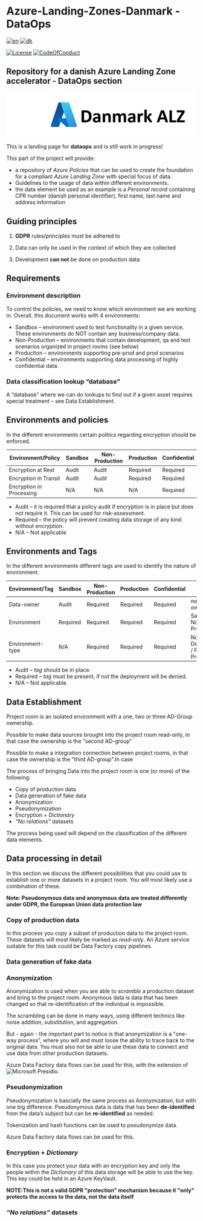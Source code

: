 # Azure-Landing-Zones-Danmark - DataOps

[![en](https://img.shields.io/badge/lang-en-red.svg)](README.md)
[![dk](https://img.shields.io/badge/lang-da--dk-green.svg)](README.da-dk.md)

[![License](https://img.shields.io/badge/License-MIT-green)](https://github.com/Azure-Landing-Zones-Danmark/Azure-Landing-Zones-Danmark/blob/main/LICENSE)
[![CodeOfConduct](https://img.shields.io/badge/Code--of--conduct-MS--Open--Source-red)](https://github.com/Azure-Landing-Zones-Danmark/Azure-Landing-Zones-Danmark/blob/main/CODE-OF-CONDUCT.md)

## Repository for a danish Azure Landing Zone accelerator - **DataOps section**

![Heading](../docs/images/azure-danmark-alz.jpg)

This is a landing page for **dataops** and is still work in progress!

This part of the project will provide:

- a repository of *Azure Policies* that can be used to create the foundation for a compliant *Azure Landing Zone* with special focus of data.
- Guidelines to the usage of data within different environments.
- the data element be used as an example is a *Personal record* containing CPR number (danish personal identifier), first name, last name and address information

## Guiding principles

1. **GDPR** rules/principles must be adhered to

1. Data can only be used in the context of which they are collected

1. Development **can not** be done on production data



## Requirements

### Environment description

To control the policies, we need to know which environment we are working in. Overall, this document works with 4 environments:

- Sandbox – environment used to test functionality in a given service. These environments do NOT contain any business/company data.
- Non-Production – environments that contain development, qa and test scenarios organized in project rooms (see below)
- Production – environments supporting pre-prod and prod scenarios
- Confidential – environments supporting data processing of highly confidential data.

### Data classification lookup “database”

A “database” where we can do lookups to find out if a given asset requires special treatment – see Data Establishment.

## Environments and policies

In the different environments certain politics regarding encryption should be enforced.

|Environment/Policy|Sandbox|Non-Production|Production|Confidential|
|---|---|---|---|---|
|Encryption at Rest|Audit|Audit|Required|Required|
|Encryption in Transit|Audit|Audit|Required|Required|
|Encryption in Processing|N/A|N/A|N/A|Required|

- Audit – it is required that a policy audit if encryption is in place but does not require it. This can be used for risk-assessment.
- Required – the policy will prevent creating data storage of any kind without encryption.
- N/A – Not applicable

## Environments and Tags ##

In the different environments different tags are used to identify the nature of environment.

|Environment/Tag|Sandbox|Non-Production|Production|Confidential|Values|
|---|---|---|---|---|---|
|Data-owner|Audit|Required|Required|Required|*name of owner*|
|Environment|Required|Required|Required|Required|Sandbox, Non-Prod, Prod, Conf|
|Environment-type|N/A|Required|Required|Required|NonProd: Dev,Test,QA / Prod: PreProd,Prod|

- Audit – *tag* should be in place.
- Required – *tag* must be present, if not the deployment will be denied.
- N/A – Not applicable

## Data Establishment ##

Project room is an isolated environment with a one, two or three AD-Group ownership.

Possible to make data sources brought into the project room read-only, in that case the ownership is the "second AD-group"

Possible to make a integration connection between project rooms, in that case the ownership is the "third AD-group".In case

The process of bringing Data into the project room is one (or more) of the following:

- Copy of production data
- Data generation of fake data
- Anonymization
- Pseudonymization
- Encryption + *Dictionary*
- *“No relations”* datasets

The process being used will depend on the classification of the different data elements.

## Data processing in detail ##

In this section we discuss the different possibilities that you could use to establish one or more datasets in a project room.
You will most likely use a combination of these.

__Note: Pseudonymous data and anonymous data are treated differently under GDPR, the European Union data protection law__

### Copy of production data ###
In this process you copy a subset of production data to the project room. These datasets will most likely be marked as *read-only*.
An Azure service suitable for this task could be Data Factory copy pipelines.

### Data generation of fake data ###


### Anonymization ###
Anonymization is used when you are able to *scramble* a production dataset and bring to the project room.
Anonymous data is data that has been changed so that re-identification of the individual is impossible.

The scrambling can be done in many ways, using different technics like noise addition, substitution, and aggregation.

But - again - the important part to notice is that anonymization is a "one-way process", where you will and must loose
the ability to trace back to the original data. You must also not be able to use these data to connect and use data from
other production datasets.

Azure Data Factory data flows can be used for this, with the extension of ![Microsoft Presidio](https://microsoft.github.io/presidio/).

### Pseudonymization ###
Pseudonymization is bascially the same process as Anonymization, but with one big difference.
Pseudonymous data is data that has been **de-identified** from the data’s subject but can be **re-identified** as needed.

Tokenization and hash functions can be used to pseudonymize data.

Azure Data Factory data flows can be used for this.

### Encryption + *Dictionary* ###
In this case you protect your data with an encryption key and only the people within the *Dictionary* of this data storage will
be able to use the key. This key could be held in an Azure KeyVault.

__NOTE:This is not a valid GDPR "protection" mechanism because it "only" protects the access to the data, not the data itself__

### *“No relations”* datasets ###
